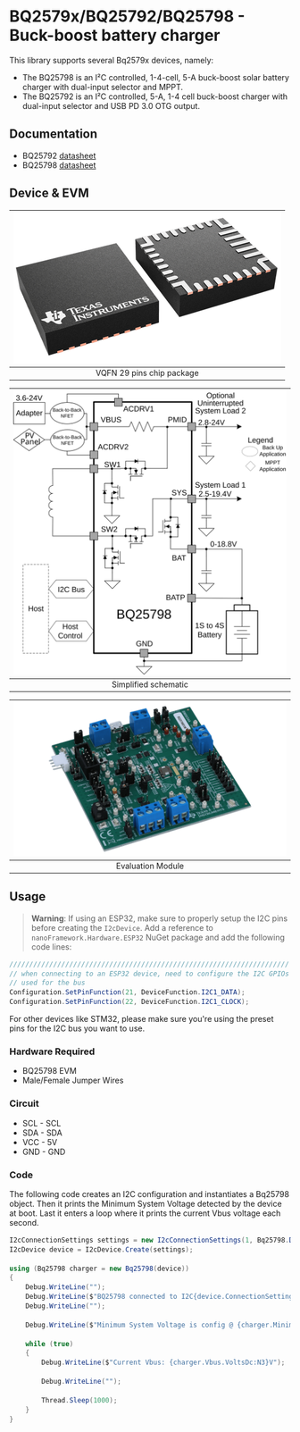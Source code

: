﻿# BQ2579x/BQ25792/BQ25798 - Buck-boost battery charger

This library supports several Bq2579x devices, namely:

- The BQ25798 is an I²C controlled, 1-4-cell, 5-A buck-boost solar battery charger with dual-input selector and MPPT.
- The BQ25792 is an I²C controlled, 5-A, 1-4 cell buck-boost charger with dual-input selector and USB PD 3.0 OTG output.

## Documentation

- BQ25792 [datasheet](https://www.ti.com/lit/gpn/bq25792)
- BQ25798 [datasheet](https://www.ti.com/lit/gpn/bq25798)

## Device & EVM

| ![Sensor image](./29pins_package.png) |
|:--:|
| VQFN 29 pins chip package |

| ![Simplified schematic](./bq25798_schematic.svg) |
|:--:|
| Simplified schematic |

| ![Evaluation Module](./bq25798evm.png) |
|:--:|
| Evaluation Module |

## Usage

>**Warning**: If using an ESP32, make sure to properly setup the I2C pins before creating the `I2cDevice`. Add a reference to  `nanoFramework.Hardware.ESP32` NuGet package and add the following code lines:

```csharp
//////////////////////////////////////////////////////////////////////
// when connecting to an ESP32 device, need to configure the I2C GPIOs
// used for the bus
Configuration.SetPinFunction(21, DeviceFunction.I2C1_DATA);
Configuration.SetPinFunction(22, DeviceFunction.I2C1_CLOCK);
```

For other devices like STM32, please make sure you're using the preset pins for the I2C bus you want to use.

### Hardware Required

- BQ25798 EVM
- Male/Female Jumper Wires

### Circuit

- SCL - SCL
- SDA - SDA
- VCC - 5V
- GND - GND

### Code

The following code creates an I2C configuration and instantiates a Bq25798 object. Then it prints the Minimum System Voltage detected by the device at boot. Last it enters a loop where it prints the current Vbus voltage each second.

```csharp
I2cConnectionSettings settings = new I2cConnectionSettings(1, Bq25798.DefaultI2cAddress);
I2cDevice device = I2cDevice.Create(settings);

using (Bq25798 charger = new Bq25798(device))
{
    Debug.WriteLine("");
    Debug.WriteLine($"BQ25798 connected to I2C{device.ConnectionSettings.BusId}");
    Debug.WriteLine("");

    Debug.WriteLine($"Minimum System Voltage is config @ {charger.MinimalSystemVoltage.VoltsDc:N3}V");

    while (true)
    {
        Debug.WriteLine($"Current Vbus: {charger.Vbus.VoltsDc:N3}V");

        Debug.WriteLine("");

        Thread.Sleep(1000);
    }
}
```
